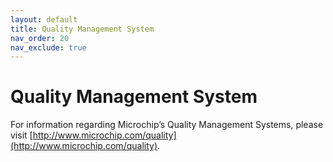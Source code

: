 ```yaml
---
layout: default
title: Quality Management System
nav_order: 20
nav_exclude: true
---
```


# Quality Management System

For information regarding Microchip’s Quality Management Systems, please visit [http://www.microchip.com/quality](http://www.microchip.com/quality).

